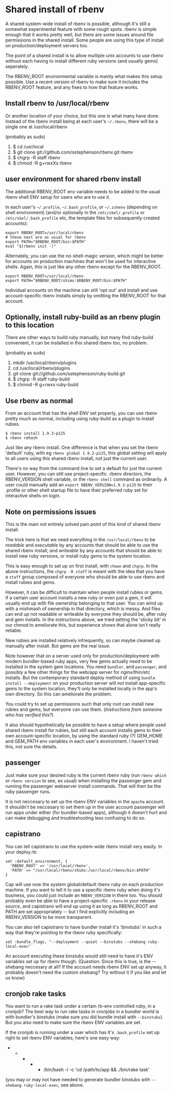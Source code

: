 # Shared install of rbenv

A shared system-wide install of rbenv is possible, although it's still a somewhat experimental feature with some rough spots. rbenv is simple enough that it works pretty well, but there are some issues around file permissions in the shared install.  Some people are using this type of install on production/deployment servers too. 

The point of a shared install is to allow multiple unix accounts to use rbenv without each having to install different ruby versions (and usually gems) seperately. 

The RBENV_ROOT environmental variable is mainly what makes this setup possible. Use a recent version of rbenv to make sure it includes the RBENV_ROOT feature, and any fixes to how that feature works. 

## Install rbenv to /usr/local/rbenv

Or another location of your choice, but this one is what many have done. Instead of the rbenv install being at each user's `~/.rbenv`, there will be a single one at /usr/local/rbenv


(probably as sudo)

1. $ cd /usr/local
2. $ git clone git://github.com/sstephenson/rbenv.git rbenv
3. $ chgrp -R staff rbenv
4. $ chmod -R g+rwxXs rbenv

## user environment for shared rbenv install

The additional RBENV_ROOT env variable needs to be added to the usual rbenv shell ENV setup for users who are to use it. 

In each user's `~/.profile`, `~/.bash_profile`, or `~/.zshenv` (depending on shell environment) (and/or optionally in the `/etc/skel/.profile`  or `/etc/skel/.bash_profile` etc, the template files for subsequently created accounts):

    export RBENV_ROOT=/usr/local/rbenv
    # these next are as usual for rbenv
    export PATH="$RBENV_ROOT/bin:$PATH"
    eval "$(rbenv init -)"

Alternately, you can use the no-shell-magic version, which might be better for accounts on production machines that won't be used for interactive shells. Again, this is just like any other rbenv except for the RBENV_ROOT. 

    export RBENV_ROOT=/usr/local/rbenv
    export PATH="$RBENV_ROOT/shims:$RBENV_ROOT/bin:$PATH"

Individual accounts on the machine can still 'opt out' and install and use account-specific rbenv installs simply by omitting the RBENV_ROOT for that account. 

## Optionally, install ruby-build as an rbenv plugin to this location

There are other ways to build ruby manually, but many find ruby-build convenient, it can be installed in this shared rbenv too, no problem. 

(probably as sudo)

1. mkdir /usr/local/rbenv/plugins
2. cd /usr/local/rbenv/plugins
3. git clone git://github.com/sstephenson/ruby-build.git
4. $ chgrp -R staff ruby-build
5. $ chmod -R g+rwxs ruby-build

## Use rbenv as normal

From an account that has the shell ENV set properly, you can use rbenv pretty much as normal, including using ruby-build as a plugin to install rubies. 

    $ rbenv install 1.9.3-p125
    $ rbenv rehash

Just like any rbenv install. One difference is that when you set the rbenv 'default' ruby, with eg `rbenv global 1.9.2-p125`, this global setting will apply to all users using this shared rbenv install, not just the current user. 

There's no way from the command line to set a default for just the current user. However, you can still use project-specific .rbenv directors, the RBENV_VERSION shell variable, or the `rbenv shell` command as ordinarily. A user could manually add an `export RBENV_VERSION=1.9.3-p125` to their .profile or other shell startup file to have their preferred ruby set for interactive shells on login. 

## Note on permissions issues

This is the main not entirely solved pain point of this kind of shared rbenv install. 

The trick here is that we need everything in the `/usr/local/rbenv` to be *readable* and *executable* by any accounts that should be able to use the shared rbenv install; and *writeable* by any accounts that should be able to install new ruby versions, or install ruby gems to the system location. 

This is easy enough to set up on first install, with `chown` and `chgrp`. In the above instructions, the `chgrp -R staff` is meant with the idea that you have a `staff` group composed of everyone who should be able to use rbenv and install rubies and gems. 

However, it can be difficult to maintain when people install rubies or gems. If a certain user account installs a new ruby or even just a gem, it will usually end up with file ownership belonging to that user. You can wind up with a mishmash of ownership in that directory, which is messy. And files can end up not readable or writeable by everyone they should be, after ruby and gem installs.  In the instructions above, we tried setting the 'sticky bit' in our chmod to ameliorate this, but experience shows that alone isn't really reliable. 

New rubies are installed relatively infrequently, so can maybe cleaned up manually after install. But gems are the real issue. 

Note however that on a server used only for production/deployment with modern bundler-based ruby apps, very few gems actually need to be installed in the system gem locations. You need `bundler`, and `passenger`, and possibly a few other things for the web/app server for nginx/thin/etc installs. But the contemporary standard deploy method of using `bundle install --deployment` on your production server will *not* install app-specific gems to the system location, they'll only be installed locally in the app's own directory. So this can ameliorate the problem. 

You could try to set up permissions such that only root can install new rubies and gems, but everyone can use them. (*Instructions from someone who has verified this?*)

It also should hypothetically be possible to have a setup where people used shared rbenv install for rubies, but still each account installs gems to their own account-specific location, by using the standard ruby (?) GEM_HOME and GEM_PATH env variables in each user's environment. I haven't tried this, not sure the details. 



## passenger

Just make sure your desired ruby is the current rbenv ruby (run `rbenv which` or `rbenv version` to see, as usual) when installing the passenger gem and running the passenger webserver install commands. That will then be the ruby passenger runs. 

It is not neccesary to set up the rbenv ENV variables in the `apache` account. It shouldn't be neccesary to set them up in the user account passenger will run apps under either (for bundler-based apps), although it doesn't hurt and can make debugging and troubleshooting less confusing to do so. 

## capistrano

You can tell capistrano to use the system-wide rbenv install very easily. In your deploy.rb:

    set :default_environment, {
      'RBENV_ROOT' => '/usr/local/rbenv',
      'PATH' => "/usr/local/rbenv/shims:/usr/local/rbenv/bin:$PATH"
    }

Cap will use now the system global/default rbenv ruby on each production machine. If you want to tell it to use a specific rbenv ruby when doing it's business, you could just include an `RBENV_VERSION` in there too.  You should probably even be able to have a project-specific `.rbenv` in your release source, and capistrano will end up using it as long as RBENV_ROOT and PATH are set appropriately -- but I find explicitly including an RBENV_VERSION to be more transparent. 

You can also tell capistrano to have bundler install it's 'binstubs' in such a way that they're pointing to the rbenv ruby specifically:

    set :bundle_flags, "--deployment --quiet --binstubs --shebang ruby-local-exec"

An account executing these binstubs would still need to have it's ENV variables set up for rbenv though. (Question: Since this is true, is the --shebang neccesary at all? If the account needs rbenv ENV set up anyway, it probably doesn't need the custom shebang? Try without it if you like and let us know)

## cronjob rake tasks

You want to run a rake task under a certain rb-env controlled ruby, in a cronjob?  The best way to run rake tasks in cronjobs in a bundler world is with bundler's binstubs (make sure you did bundle install with `--binstubs`). But you also need to make sure the rbenv ENV variables are set. 

If the cronjob is running under a user which has it's `.bash_profile` set up right to set rbenv ENV variables, here's one easy way:

* * * * * /bin/bash -l -c 'cd /path/to/app && ./bin/rake task'

(you may or may not have needed to generate bundler binstubs with `--shebang ruby-local-exec`, see above. 
